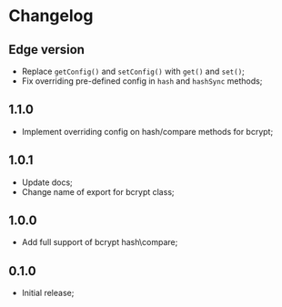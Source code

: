 # Changelog

## Edge version

- Replace `getConfig()` and `setConfig()` with `get()` and `set()`;
- Fix overriding pre-defined config in `hash` and `hashSync` methods;

## 1.1.0

- Implement overriding config on hash/compare methods for bcrypt;

## 1.0.1

- Update docs;
- Change name of export for bcrypt class;

## 1.0.0

- Add full support of bcrypt hash\compare;

## 0.1.0

- Initial release;
